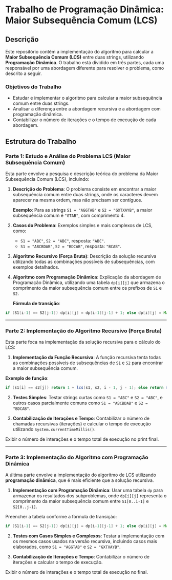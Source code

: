 # Trabalho de Programação Dinâmica: Maior Subsequência Comum (LCS)

## Descrição

Este repositório contém a implementação do algoritmo para calcular a **Maior Subsequência Comum (LCS)** entre duas strings, utilizando **Programação Dinâmica**. O trabalho está dividido em três partes, cada uma responsável por uma abordagem diferente para resolver o problema, como descrito a seguir.

### Objetivos do Trabalho
- Estudar e implementar o algoritmo para calcular a maior subsequência comum entre duas strings.
- Analisar a diferença entre a abordagem recursiva e a abordagem com programação dinâmica.
- Contabilizar o número de iterações e o tempo de execução de cada abordagem.

## Estrutura do Trabalho

### **Parte 1: Estudo e Análise do Problema LCS (Maior Subsequência Comum)**

Esta parte envolve a pesquisa e descrição teórica do problema da Maior Subsequência Comum (LCS), incluindo:

1. **Descrição do Problema**:
   O problema consiste em encontrar a maior subsequência comum entre duas strings, onde os caracteres devem aparecer na mesma ordem, mas não precisam ser contíguos.

   **Exemplo**: Para as strings `S1 = "AGGTAB"` e `S2 = "GXTXAYB"`, a maior subsequência comum é `"GTAB"`, com comprimento 4.

2. **Casos do Problema**:
   Exemplos simples e mais complexos de LCS, como:
   - `S1 = "ABC"`, `S2 = "ABC"`, resposta: `"ABC"`.
   - `S1 = "ABCBDAB"`, `S2 = "BDCAB"`, resposta: `"BCAB"`.

3. **Algoritmo Recursivo (Força Bruta)**:
   Descrição da solução recursiva utilizando todas as combinações possíveis de subsequências, com exemplos detalhados.

4. **Algoritmo com Programação Dinâmica**:
   Explicação da abordagem de Programação Dinâmica, utilizando uma tabela `dp[i][j]` que armazena o comprimento da maior subsequência comum entre os prefixos de `S1` e `S2`.

   **Fórmula de transição**:

```java
if (S1[i-1] == S2[j-1]) dp[i][j] = dp[i-1][j-1] + 1; else dp[i][j] = Math.max(dp[i-1][j], dp[i][j-1]);
```
---

### **Parte 2: Implementação do Algoritmo Recursivo (Força Bruta)**

Esta parte foca na implementação da solução recursiva para o cálculo do LCS:

1. **Implementação da Função Recursiva**:
A função recursiva tenta todas as combinações possíveis de subsequências de `S1` e `S2` para encontrar a maior subsequência comum.

**Exemplo de função**:

```java
if (s1[i] == s2[j]) return 1 + lcs(s1, s2, i - 1, j - 1); else return max(lcs(s1, s2, i - 1, j), lcs(s1, s2, i, j - 1));
```

2. **Testes Simples**:
Testar strings curtas como `S1 = "ABC"` e `S2 = "ABC"`, e outros casos parcialmente comuns como `S1 = "ABCBDAB"` e `S2 = "BDCAB"`.

3. **Contabilização de Iterações e Tempo**:
Contabilizar o número de chamadas recursivas (iterações) e calcular o tempo de execução utilizando `System.currentTimeMillis()`.

Exibir o número de interações e o tempo total de execução no print final.

---

### **Parte 3: Implementação do Algoritmo com Programação Dinâmica**

A última parte envolve a implementação do algoritmo de LCS utilizando **programação dinâmica**, que é mais eficiente que a solução recursiva.

1. **Implementação com Programação Dinâmica**:
Usar uma tabela `dp` para armazenar os resultados dos subproblemas, onde `dp[i][j]` representa o comprimento da maior subsequência comum entre `S1[0..i-1]` e `S2[0..j-1]`.

Preencher a tabela conforme a fórmula de transição:

```java
if (S1[i-1] == S2[j-1]) dp[i][j] = dp[i-1][j-1] + 1; else dp[i][j] = Math.max(dp[i-1][j], dp[i][j-1]);
```

2. **Testes com Casos Simples e Complexos**:
Testar a implementação com os mesmos casos usados na versão recursiva, incluindo casos mais elaborados, como `S1 = "AGGTAB"` e `S2 = "GXTXAYB"`.

3. **Contabilização de Iterações e Tempo**:
Contabilizar o número de iterações e calcular o tempo de execução.

Exibir o número de interações e o tempo total de execução no final.
